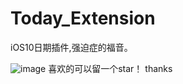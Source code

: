 # Today_Extension

iOS10日期插件,强迫症的福音。

![image](https://github.com/lvyongtao/AnimationDemo/blob/master/IMG_3046.PNG)
喜欢的可以留一个star！  thanks

